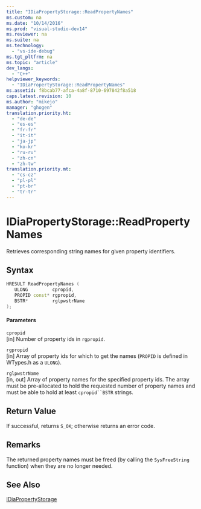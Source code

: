 ```yaml
---
title: "IDiaPropertyStorage::ReadPropertyNames"
ms.custom: na
ms.date: "10/14/2016"
ms.prod: "visual-studio-dev14"
ms.reviewer: na
ms.suite: na
ms.technology: 
  - "vs-ide-debug"
ms.tgt_pltfrm: na
ms.topic: "article"
dev_langs: 
  - "C++"
helpviewer_keywords: 
  - "IDiaPropertyStorage::ReadPropertyNames"
ms.assetid: f8bcab77-afca-4a8f-8710-697842f8a518
caps.latest.revision: 10
ms.author: "mikejo"
manager: "ghogen"
translation.priority.ht: 
  - "de-de"
  - "es-es"
  - "fr-fr"
  - "it-it"
  - "ja-jp"
  - "ko-kr"
  - "ru-ru"
  - "zh-cn"
  - "zh-tw"
translation.priority.mt: 
  - "cs-cz"
  - "pl-pl"
  - "pt-br"
  - "tr-tr"
---
```

# IDiaPropertyStorage::ReadPropertyNames
Retrieves corresponding string names for given property identifiers.  
  
## Syntax  
  
```cpp  
HRESULT ReadPropertyNames (  
   ULONG         cpropid,  
   PROPID const* rgpropid,  
   BSTR*         rglpwstrName  
);  
```  
  
#### Parameters  
 `cpropid`  
 [in] Number of property ids in `rgpropid`.  
  
 `rgpropid`  
 [in] Array of property ids for which to get the names (`PROPID` is defined in WTypes.h as a `ULONG`).  
  
 `rglpwstrName`  
 [in, out] Array of property names for the specified property ids. The array must be pre-allocated to hold the requested number of property names and must be able to hold at least `cpropid``BSTR` strings.  
  
## Return Value  
 If successful, returns `S_OK`; otherwise returns an error code.  
  
## Remarks  
 The returned property names must be freed (by calling the `SysFreeString` function) when they are no longer needed.  
  
## See Also  
 [IDiaPropertyStorage](../debugger/idiapropertystorage.md)